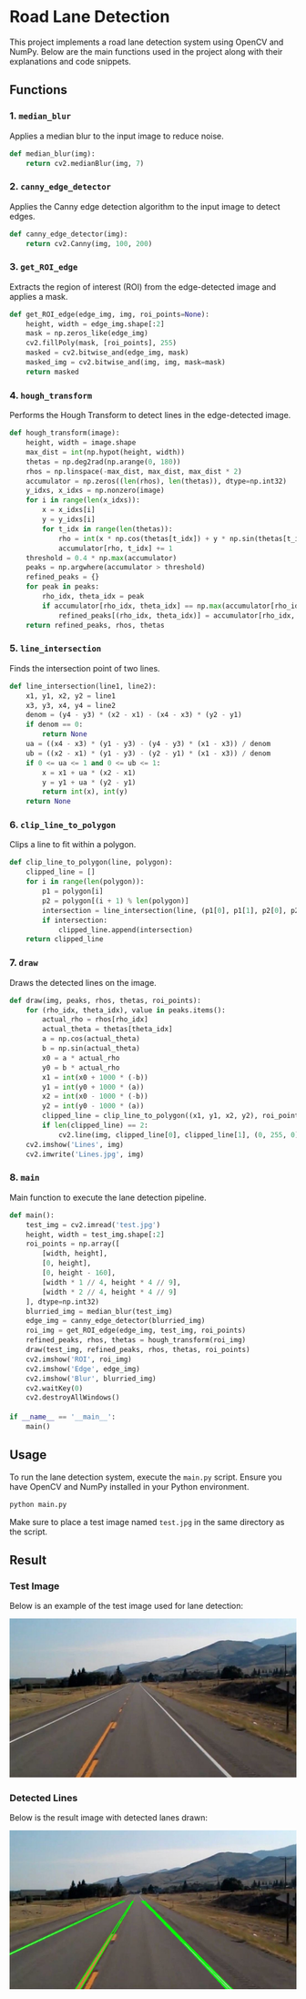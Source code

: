 # Road Lane Detection

This project implements a road lane detection system using OpenCV and NumPy. Below are the main functions used in the project along with their explanations and code snippets.

## Functions

### 1. `median_blur`

Applies a median blur to the input image to reduce noise.

```python
def median_blur(img):
    return cv2.medianBlur(img, 7)
```

### 2. `canny_edge_detector`

Applies the Canny edge detection algorithm to the input image to detect edges.

```python
def canny_edge_detector(img):
    return cv2.Canny(img, 100, 200)
```

### 3. `get_ROI_edge`

Extracts the region of interest (ROI) from the edge-detected image and applies a mask.

```python
def get_ROI_edge(edge_img, img, roi_points=None):
    height, width = edge_img.shape[:2]
    mask = np.zeros_like(edge_img)
    cv2.fillPoly(mask, [roi_points], 255)
    masked = cv2.bitwise_and(edge_img, mask)
    masked_img = cv2.bitwise_and(img, img, mask=mask)
    return masked
```

### 4. `hough_transform`

Performs the Hough Transform to detect lines in the edge-detected image.

```python
def hough_transform(image):
    height, width = image.shape
    max_dist = int(np.hypot(height, width))
    thetas = np.deg2rad(np.arange(0, 180))
    rhos = np.linspace(-max_dist, max_dist, max_dist * 2)
    accumulator = np.zeros((len(rhos), len(thetas)), dtype=np.int32)
    y_idxs, x_idxs = np.nonzero(image)
    for i in range(len(x_idxs)):
        x = x_idxs[i]
        y = y_idxs[i]
        for t_idx in range(len(thetas)):
            rho = int(x * np.cos(thetas[t_idx]) + y * np.sin(thetas[t_idx]) + max_dist)
            accumulator[rho, t_idx] += 1
    threshold = 0.4 * np.max(accumulator)
    peaks = np.argwhere(accumulator > threshold)
    refined_peaks = {}
    for peak in peaks:
        rho_idx, theta_idx = peak
        if accumulator[rho_idx, theta_idx] == np.max(accumulator[rho_idx-1:rho_idx+2, theta_idx-1:theta_idx+2]):
            refined_peaks[(rho_idx, theta_idx)] = accumulator[rho_idx, theta_idx]
    return refined_peaks, rhos, thetas
```

### 5. `line_intersection`

Finds the intersection point of two lines.

```python
def line_intersection(line1, line2):
    x1, y1, x2, y2 = line1
    x3, y3, x4, y4 = line2
    denom = (y4 - y3) * (x2 - x1) - (x4 - x3) * (y2 - y1)
    if denom == 0:
        return None
    ua = ((x4 - x3) * (y1 - y3) - (y4 - y3) * (x1 - x3)) / denom
    ub = ((x2 - x1) * (y1 - y3) - (y2 - y1) * (x1 - x3)) / denom
    if 0 <= ua <= 1 and 0 <= ub <= 1:
        x = x1 + ua * (x2 - x1)
        y = y1 + ua * (y2 - y1)
        return int(x), int(y)
    return None
```

### 6. `clip_line_to_polygon`

Clips a line to fit within a polygon.

```python
def clip_line_to_polygon(line, polygon):
    clipped_line = []
    for i in range(len(polygon)):
        p1 = polygon[i]
        p2 = polygon[(i + 1) % len(polygon)]
        intersection = line_intersection(line, (p1[0], p1[1], p2[0], p2[1]))
        if intersection:
            clipped_line.append(intersection)
    return clipped_line
```

### 7. `draw`

Draws the detected lines on the image.

```python
def draw(img, peaks, rhos, thetas, roi_points):
    for (rho_idx, theta_idx), value in peaks.items():
        actual_rho = rhos[rho_idx]
        actual_theta = thetas[theta_idx]
        a = np.cos(actual_theta)
        b = np.sin(actual_theta)
        x0 = a * actual_rho
        y0 = b * actual_rho
        x1 = int(x0 + 1000 * (-b))
        y1 = int(y0 + 1000 * (a))
        x2 = int(x0 - 1000 * (-b))
        y2 = int(y0 - 1000 * (a))
        clipped_line = clip_line_to_polygon((x1, y1, x2, y2), roi_points)
        if len(clipped_line) == 2:
            cv2.line(img, clipped_line[0], clipped_line[1], (0, 255, 0), 2)
    cv2.imshow('Lines', img)
    cv2.imwrite('Lines.jpg', img)
```

### 8. `main`

Main function to execute the lane detection pipeline.

```python
def main():
    test_img = cv2.imread('test.jpg')
    height, width = test_img.shape[:2]
    roi_points = np.array([
        [width, height],
        [0, height],
        [0, height - 160],
        [width * 1 // 4, height * 4 // 9],
        [width * 2 // 4, height * 4 // 9]
    ], dtype=np.int32)
    blurried_img = median_blur(test_img)
    edge_img = canny_edge_detector(blurried_img)
    roi_img = get_ROI_edge(edge_img, test_img, roi_points)
    refined_peaks, rhos, thetas = hough_transform(roi_img)
    draw(test_img, refined_peaks, rhos, thetas, roi_points)
    cv2.imshow('ROI', roi_img)
    cv2.imshow('Edge', edge_img)
    cv2.imshow('Blur', blurried_img)
    cv2.waitKey(0)
    cv2.destroyAllWindows()

if __name__ == '__main__':
    main()
```

## Usage

To run the lane detection system, execute the `main.py` script. Ensure you have OpenCV and NumPy installed in your Python environment.

```bash
python main.py
```

Make sure to place a test image named `test.jpg` in the same directory as the script.

## Result
### Test Image

Below is an example of the test image used for lane detection:

![Test Image](test.jpg)

### Detected Lines

Below is the result image with detected lanes drawn:

![Detected Lines](Lines.jpg)